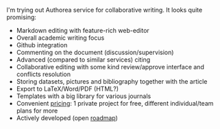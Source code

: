 I'm trying out Authorea service for collaborative writing. It looks quite promising:

- Markdown editing with feature-rich web-editor
- Overall academic writing focus
- Github integration
- Commenting on the document (discussion/supervision)
- Advanced (compared to similar services) citing
- Collaborative editing with some kind review/approve interface and conflicts resolution
- Storing datasets, pictures and bibliography together with the article
- Export to LaTeX/Word/PDF (HTML?)
- Templates with a big library for various journals
- Convenient [pricing](https://www.authorea.com/user_plans): 1 private project for free, different individual/team plans for more
- Actively developed (open [roadmap](https://www.authorea.com/users/3/articles/121541))
